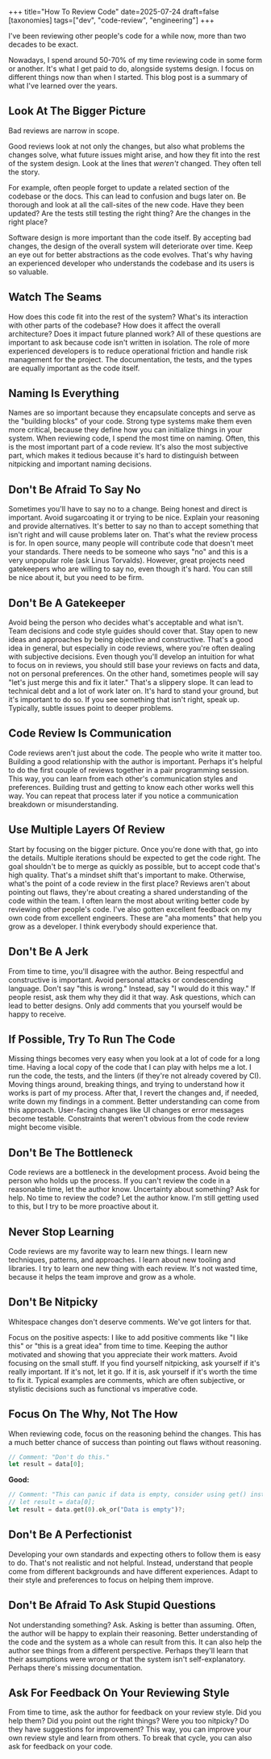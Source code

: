 +++
title="How To Review Code"
date=2025-07-24
draft=false
[taxonomies]
tags=["dev", "code-review", "engineering"]
+++

I've been reviewing other people's code for a while now, more than two decades to be exact. 

Nowadays, I spend around 50-70% of my time reviewing code in some form or another.
It's what I get paid to do, alongside systems design.
I focus on different things now than when I started.
This blog post is a summary of what I've learned over the years.

## Look At The Bigger Picture

Bad reviews are narrow in scope.

Good reviews look at not only the changes, but also what problems the changes solve, what future issues might arise, and how they fit into the rest of the system design.
Look at the lines that *weren't* changed.
They often tell the story.

For example, often people forget to update a related section of the codebase or the docs.
This can lead to confusion and bugs later on.
Be thorough and look at all the call-sites of the new code.
Have they been updated?
Are the tests still testing the right thing?
Are the changes in the right place?

Software design is more important than the code itself.
By accepting bad changes, the design of the overall system will deteriorate over time.
Keep an eye out for better abstractions as the code evolves.
That's why having an experienced developer who understands the codebase and its users is so valuable.

## Watch The Seams

How does this code fit into the rest of the system?
What's its interaction with other parts of the codebase?
How does it affect the overall architecture?
Does it impact future planned work?
All of these questions are important to ask because code isn't written in isolation.
The role of more experienced developers is to reduce operational friction and handle risk management for the project.
The documentation, the tests, and the types are equally important as the code itself.

## Naming Is Everything

Names are so important because they encapsulate concepts and serve as the "building blocks" of your code.
Strong type systems make them even more critical, because they define how you can initialize things in your system.
When reviewing code, I spend the most time on naming.
Often, this is the most important part of a code review.
It's also the most subjective part, which makes it tedious because it's hard to distinguish between nitpicking and important naming decisions.

## Don't Be Afraid To Say No

Sometimes you'll have to say no to a change.
Being honest and direct is important.
Avoid sugarcoating it or trying to be nice.
Explain your reasoning and provide alternatives.
It's better to say no than to accept something that isn't right and will cause problems later on.
That's what the review process is for.
In open source, many people will contribute code that doesn't meet your standards.
There needs to be someone who says "no" and this is a very unpopular role (ask Linus Torvalds).
However, great projects need gatekeepers who are willing to say no, even though it's hard.
You can still be nice about it, but you need to be firm.

## Don't Be A Gatekeeper

Avoid being the person who decides what's acceptable and what isn't.
Team decisions and code style guides should cover that.
Stay open to new ideas and approaches by being objective and constructive.
That's a good idea in general, but especially in code reviews, where you're often dealing with subjective decisions.
Even though you'll develop an intuition for what to focus on in reviews, you should still base your reviews on facts and data, not on personal preferences.
On the other hand, sometimes people will say "let's just merge this and fix it later."
That's a slippery slope.
It can lead to technical debt and a lot of work later on.
It's hard to stand your ground, but it's important to do so.
If you see something that isn't right, speak up.
Typically, subtle issues point to deeper problems.

## Code Review Is Communication

Code reviews aren't just about the code.
The people who write it matter too.
Building a good relationship with the author is important.
Perhaps it's helpful to do the first couple of reviews together in a pair programming session.
This way, you can learn from each other's communication styles and preferences.
Building trust and getting to know each other works well this way.
You can repeat that process later if you notice a communication breakdown or misunderstanding.

## Use Multiple Layers Of Review

Start by focusing on the bigger picture.
Once you're done with that, go into the details.
Multiple iterations should be expected to get the code right.
The goal shouldn't be to merge as quickly as possible, but to accept code that's high quality.
That's a mindset shift that's important to make.
Otherwise, what's the point of a code review in the first place?
Reviews aren't about pointing out flaws, they're about creating a shared understanding of the code within the team.
I often learn the most about writing better code by reviewing other people's code.
I've also gotten excellent feedback on my own code from excellent engineers.
These are "aha moments" that help you grow as a developer.
I think everybody should experience that.

## Don't Be A Jerk

From time to time, you'll disagree with the author.
Being respectful and constructive is important.
Avoid personal attacks or condescending language.
Don't say "this is wrong."
Instead, say "I would do it this way."
If people resist, ask them why they did it that way.
Ask questions, which can lead to better designs.
Only add comments that you yourself would be happy to receive.

## If Possible, Try To Run The Code

Missing things becomes very easy when you look at a lot of code for a long time.
Having a local copy of the code that I can play with helps me a lot.
I run the code, the tests, and the linters (if they're not already covered by CI).
Moving things around, breaking things, and trying to understand how it works is part of my process.
After that, I revert the changes and, if needed, write down my findings in a comment.
Better understanding can come from this approach.
User-facing changes like UI changes or error messages become testable.
Constraints that weren't obvious from the code review might become visible.

## Don't Be The Bottleneck

Code reviews are a bottleneck in the development process.
Avoid being the person who holds up the process.
If you can't review the code in a reasonable time, let the author know.
Uncertainty about something? Ask for help.
No time to review the code? Let the author know.
I'm still getting used to this, but I try to be more proactive about it.

## Never Stop Learning

Code reviews are my favorite way to learn new things.
I learn new techniques, patterns, and approaches.
I learn about new tooling and libraries.
I try to learn one new thing with each review.
It's not wasted time, because it helps the team improve and grow as a whole.

## Don't Be Nitpicky

Whitespace changes don't deserve comments.
We've got linters for that.

Focus on the positive aspects: I like to add positive comments like "I like this" or "this is a great idea" from time to time.
Keeping the author motivated and showing that you appreciate their work matters.
Avoid focusing on the small stuff.
If you find yourself nitpicking, ask yourself if it's really important.
If it's not, let it go.
If it is, ask yourself if it's worth the time to fix it.
Typical examples are comments, which are often subjective, or stylistic decisions such as functional vs imperative code.

## Focus On The Why, Not The How

When reviewing code, focus on the reasoning behind the changes.
This has a much better chance of success than pointing out flaws without reasoning. 

```rust
// Comment: "Don't do this." 
let result = data[0];
```

**Good:**
```rust
// Comment: "This can panic if data is empty, consider using get() instead. Here's an example:"
// let result = data[0];
let result = data.get(0).ok_or("Data is empty")?;
```

## Don't Be A Perfectionist

Developing your own standards and expecting others to follow them is easy to do.
That's not realistic and not helpful.
Instead, understand that people come from different backgrounds and have different experiences.
Adapt to their style and preferences to focus on helping them improve.

## Don't Be Afraid To Ask Stupid Questions

Not understanding something? Ask.
Asking is better than assuming.
Often, the author will be happy to explain their reasoning.
Better understanding of the code and the system as a whole can result from this.
It can also help the author see things from a different perspective.
Perhaps they'll learn that their assumptions were wrong or that the system isn't self-explanatory.
Perhaps there's missing documentation.

## Ask For Feedback On Your Reviewing Style

From time to time, ask the author for feedback on your review style.
Did you help them?
Did you point out the right things?
Were you too nitpicky?
Do they have suggestions for improvement?
This way, you can improve your own review style and learn from others.
To break that cycle, you can also ask for feedback on your code.